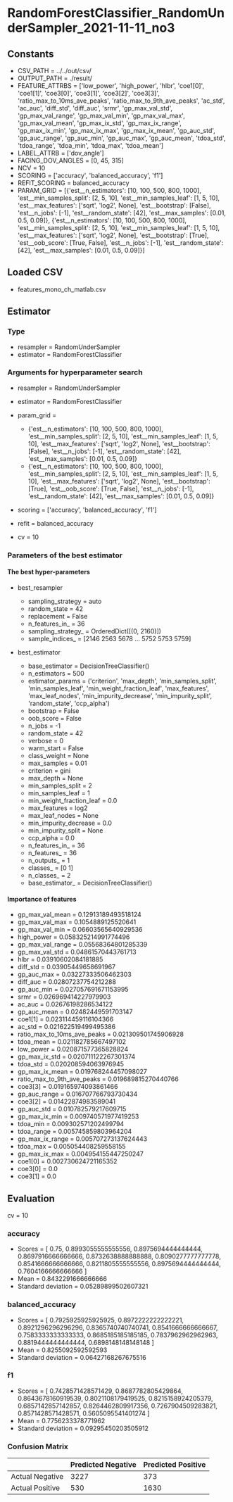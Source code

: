 # RandomForestClassifier_RandomUnderSampler_2021-11-11_no3
## Constants
- CSV_PATH = ../../out/csv/
- OUTPUT_PATH = ./result/
- FEATURE_ATTRBS = ['low_power', 'high_power', 'hlbr', 'coe1[0]', 'coe1[1]', 'coe3[0]', 'coe3[1]', 'coe3[2]', 'coe3[3]', 'ratio_max_to_10ms_ave_peaks', 'ratio_max_to_9th_ave_peaks', 'ac_std', 'ac_auc', 'diff_std', 'diff_auc', 'srmr', 'gp_max_val_std', 'gp_max_val_range', 'gp_max_val_min', 'gp_max_val_max', 'gp_max_val_mean', 'gp_max_ix_std', 'gp_max_ix_range', 'gp_max_ix_min', 'gp_max_ix_max', 'gp_max_ix_mean', 'gp_auc_std', 'gp_auc_range', 'gp_auc_min', 'gp_auc_max', 'gp_auc_mean', 'tdoa_std', 'tdoa_range', 'tdoa_min', 'tdoa_max', 'tdoa_mean']
- LABEL_ATTRB = ['dov_angle']
- FACING_DOV_ANGLES = [0, 45, 315]
- NCV = 10
- SCORING = ['accuracy', 'balanced_accuracy', 'f1']
- REFIT_SCORING = balanced_accuracy
- PARAM_GRID = [{'est__n_estimators': [10, 100, 500, 800, 1000], 'est__min_samples_split': [2, 5, 10], 'est__min_samples_leaf': [1, 5, 10], 'est__max_features': ['sqrt', 'log2', None], 'est__bootstrap': [False], 'est__n_jobs': [-1], 'est__random_state': [42], 'est__max_samples': [0.01, 0.5, 0.09]}, {'est__n_estimators': [10, 100, 500, 800, 1000], 'est__min_samples_split': [2, 5, 10], 'est__min_samples_leaf': [1, 5, 10], 'est__max_features': ['sqrt', 'log2', None], 'est__bootstrap': [True], 'est__oob_score': [True, False], 'est__n_jobs': [-1], 'est__random_state': [42], 'est__max_samples': [0.01, 0.5, 0.09]}]

## Loaded CSV
- features_mono_ch_matlab.csv

## Estimator
### Type
- resampler = RandomUnderSampler
- estimator = RandomForestClassifier

### Arguments for hyperparameter search
- resampler = RandomUnderSampler
- estimator = RandomForestClassifier
- param_grid = 
	- {'est__n_estimators': [10, 100, 500, 800, 1000], 'est__min_samples_split': [2, 5, 10], 'est__min_samples_leaf': [1, 5, 10], 'est__max_features': ['sqrt', 'log2', None], 'est__bootstrap': [False], 'est__n_jobs': [-1], 'est__random_state': [42], 'est__max_samples': [0.01, 0.5, 0.09]}
	- {'est__n_estimators': [10, 100, 500, 800, 1000], 'est__min_samples_split': [2, 5, 10], 'est__min_samples_leaf': [1, 5, 10], 'est__max_features': ['sqrt', 'log2', None], 'est__bootstrap': [True], 'est__oob_score': [True, False], 'est__n_jobs': [-1], 'est__random_state': [42], 'est__max_samples': [0.01, 0.5, 0.09]}

- scoring = ['accuracy', 'balanced_accuracy', 'f1']
- refit = balanced_accuracy
- cv = 10

### Parameters of the best estimator
#### The best hyper-parameters
- best_resampler
	- sampling_strategy = auto
	- random_state = 42
	- replacement = False
	- n_features_in_ = 36
	- sampling_strategy_ = OrderedDict([(0, 2160)])
	- sample_indices_ = [2146 2563 5678 ... 5752 5753 5759]

- best_estimator
	- base_estimator = DecisionTreeClassifier()
	- n_estimators = 500
	- estimator_params = ('criterion', 'max_depth', 'min_samples_split', 'min_samples_leaf', 'min_weight_fraction_leaf', 'max_features', 'max_leaf_nodes', 'min_impurity_decrease', 'min_impurity_split', 'random_state', 'ccp_alpha')
	- bootstrap = False
	- oob_score = False
	- n_jobs = -1
	- random_state = 42
	- verbose = 0
	- warm_start = False
	- class_weight = None
	- max_samples = 0.01
	- criterion = gini
	- max_depth = None
	- min_samples_split = 2
	- min_samples_leaf = 1
	- min_weight_fraction_leaf = 0.0
	- max_features = log2
	- max_leaf_nodes = None
	- min_impurity_decrease = 0.0
	- min_impurity_split = None
	- ccp_alpha = 0.0
	- n_features_in_ = 36
	- n_features_ = 36
	- n_outputs_ = 1
	- classes_ = [0 1]
	- n_classes_ = 2
	- base_estimator_ = DecisionTreeClassifier()

#### Importance of features
- gp_max_val_mean = 0.12913189493518124
- gp_max_val_max = 0.1054889125520641
- gp_max_val_min = 0.06603565640929536
- high_power = 0.058325214991774496
- gp_max_val_range = 0.05568364801285339
- gp_max_val_std = 0.04861570443761713
- hlbr = 0.03910602084181885
- diff_std = 0.03905449658691967
- gp_auc_max = 0.03227333506462303
- diff_auc = 0.02807237754212288
- gp_auc_min = 0.027057691671153995
- srmr = 0.026969414227979903
- ac_auc = 0.02676198286534122
- gp_auc_mean = 0.02482449591703147
- coe1[1] = 0.023114459116104366
- ac_std = 0.021622519499495386
- ratio_max_to_10ms_ave_peaks = 0.021309501745906928
- tdoa_mean = 0.021182785667497102
- low_power = 0.020871577365828824
- gp_max_ix_std = 0.020711122267301374
- tdoa_std = 0.020208594063976945
- gp_max_ix_mean = 0.019768244457098027
- ratio_max_to_9th_ave_peaks = 0.019689815270440766
- coe3[3] = 0.019165974093861466
- gp_auc_range = 0.016707766793730434
- coe3[2] = 0.01422874983589041
- gp_auc_std = 0.010782579217609715
- gp_max_ix_min = 0.009740571977419253
- tdoa_min = 0.009302571202499794
- tdoa_range = 0.005745859803964204
- gp_max_ix_range = 0.005707273137624443
- tdoa_max = 0.005054408259558155
- gp_max_ix_max = 0.004954155447250247
- coe1[0] = 0.002730624721165352
- coe3[0] = 0.0
- coe3[1] = 0.0

## Evaluation
cv = 10
### accuracy
- Scores = [ 0.75, 0.8993055555555556, 0.8975694444444444, 0.8697916666666666, 0.8732638888888888, 0.8090277777777778, 0.8541666666666666, 0.8211805555555556, 0.8975694444444444, 0.7604166666666666 ]
- Mean = 0.8432291666666666
- Standard deviation = 0.05289899502607321

### balanced_accuracy
- Scores = [ 0.7925925925925925, 0.8972222222222221, 0.8921296296296296, 0.8365740740740741, 0.8541666666666667, 0.7583333333333333, 0.8685185185185185, 0.7837962962962963, 0.8819444444444444, 0.6898148148148148 ]
- Mean = 0.8255092592592593
- Standard deviation = 0.06427168267675516

### f1
- Scores = [ 0.7428571428571429, 0.8687782805429864, 0.8643678160919539, 0.8021108179419525, 0.8215158924205379, 0.6857142857142857, 0.8264462809917356, 0.7267904509283821, 0.8571428571428571, 0.5605095541401274 ]
- Mean = 0.7756233378771962
- Standard deviation = 0.09295450203505912

### Confusion Matrix
|  | Predicted Negative | Predicted Positive |
| --- | --- | --- |
| Actual Negative | 3227 | 373 |
| Actual Positive | 530 | 1630 |

      